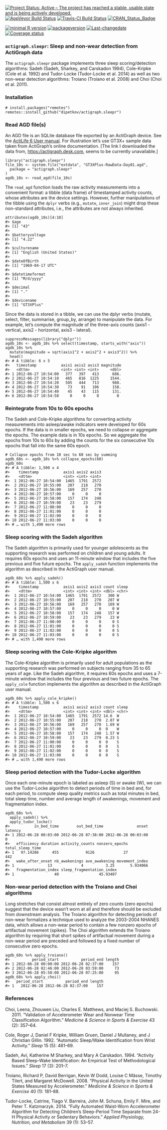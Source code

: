 [![Project Status: Active – The project has reached a stable, usable
state and is being actively
developed.](https://www.repostatus.org/badges/latest/active.svg)](https://www.repostatus.org/#active)
[![AppVeyor Build
Status](https://ci.appveyor.com/api/projects/status/github/dipetkov/actigraph.sleepr?branch=master&svg=true)](https://ci.appveyor.com/project/dipetkov/actigraph.sleepr)
[![Travis-CI Build
Status](https://travis-ci.org/dipetkov/actigraph.sleepr.svg?branch=master)](https://travis-ci.org/dipetkov/actigraph.sleepr)
[![CRAN\_Status\_Badge](https://www.r-pkg.org/badges/version/actigraph.sleeper)](https://cran.r-project.org/package=actigraph.sleeper)

[![minimal R
version](https://img.shields.io/badge/R%3E%3D--6666ff.svg)](https://cran.r-project.org/)
[![packageversion](https://img.shields.io/badge/Package%20version-0.2.0-orange.svg?style=flat-square)](commits/master)
[![Last-changedate](https://img.shields.io/badge/last%20change-2020--08--07-yellowgreen.svg)](/commits/master)
[![Coverage
status](https://codecov.io/gh/dipetkov/actigraph.sleepr/branch/master/graph/badge.svg)](https://codecov.io/github/dipetkov/actigraph.sleepr?branch=master)

<!-- README.md is generated from README.Rmd. Please edit that file -->

### `actigraph.sleepr`: Sleep and non-wear detection from ActiGraph data

The `actigraph.sleepr` package implements three sleep scoring/detection
algorithms: Sadeh (Sadeh, Sharkey, and Carskadon 1994), Cole-Kripke
(Cole et al. 1992) and Tudor-Locke (Tudor-Locke et al. 2014) as well as
two non-wear detection algorithms: Troiano (Troiano et al. 2008) and
Choi (Choi et al. 2011).

### Installation

    # install.packages("remotes")
    remotes::install_github("dipetkov/actigraph.sleepr")

### Read AGD file(s)

An AGD file is an SQLite database file exported by an ActiGraph device.
See the [ActiLife 6 User
manual](https://www.actigraphcorp.com/support/manuals/actilife-6-manual/).
For illustration let’s use GT3X+ sample data taken from ActiGraph’s
online documentation. \[The link I downloaded the data from,
<a href="https://actigraph.desk.com" class="uri">https://actigraph.desk.com</a>,
seems to be currently unavailable.\]

    library("actigraph.sleepr")
    file_10s <- system.file("extdata", "GT3XPlus-RawData-Day01.agd",
      package = "actigraph.sleepr"
    )
    agdb_10s <- read_agd(file_10s)

The `read_agd` function loads the raw activity measurements into a
convenient format: a tibble (data frame) of timestamped activity counts,
whose attributes are the device settings. However, further manipulations
of the tibble using the `dplyr` verbs (e.g., `mutate`, `inner_join`)
might drop these non-standard attributes, i.e., the attributes are not
always inherited.

    attributes(agdb_10s)[4:10]
    #> $age
    #> [1] "43"
    #> 
    #> $batteryvoltage
    #> [1] "4.22"
    #> 
    #> $culturename
    #> [1] "English (United States)"
    #> 
    #> $dateOfBirth
    #> [1] "1969-04-17 UTC"
    #> 
    #> $datetimeformat
    #> [1] "M/d/yyyy"
    #> 
    #> $decimal
    #> [1] "."
    #> 
    #> $devicename
    #> [1] "GT3XPlus"

Since the data is stored in a tibble, we can use the dplyr verbs
(mutate, select, filter, summarise, group\_by, arrange) to manipulate
the data. For example, let’s compute the magnitude of the three-axis
counts (axis1 - vertical, axis2 - horizontal, axis3 - lateral).

    suppressMessages(library("dplyr"))
    agdb_10s <- agdb_10s %>% select(timestamp, starts_with("axis"))
    agdb_10s %>%
      mutate(magnitude = sqrt(axis1^2 + axis2^2 + axis3^2)) %>%
      head()
    #> # A tibble: 6 x 5
    #>   timestamp           axis1 axis2 axis3 magnitude
    #>   <dttm>              <int> <int> <int>     <dbl>
    #> 1 2012-06-27 10:54:00   377   397   413      686.
    #> 2 2012-06-27 10:54:10   465   816  1225     1544.
    #> 3 2012-06-27 10:54:20   505   444   713      980.
    #> 4 2012-06-27 10:54:30    73    91   106      158.
    #> 5 2012-06-27 10:54:40    45    43   115      131.
    #> 6 2012-06-27 10:54:50     0     0     0        0

### Reintegrate from 10s to 60s epochs

The Sadeh and Cole-Kripke algorithms for converting activity
measurements into asleep/awake indicators were developed for 60s epochs.
If the data is in smaller epochs, we need to collapse or aggregate the
epochs. The example data is in 10s epochs. So we aggregate the epochs
from 10s to 60s by adding the counts for the six consecutive 10s epochs
that fall into the same 60s epoch.

    # Collapse epochs from 10 sec to 60 sec by summing
    agdb_60s <- agdb_10s %>% collapse_epochs(60)
    agdb_60s
    #> # A tibble: 1,500 x 4
    #>    timestamp           axis1 axis2 axis3
    #>    <dttm>              <int> <int> <int>
    #>  1 2012-06-27 10:54:00  1465  1791  2572
    #>  2 2012-06-27 10:55:00   207   218   270
    #>  3 2012-06-27 10:56:00   169   257   270
    #>  4 2012-06-27 10:57:00     0     0     0
    #>  5 2012-06-27 10:58:00   157   174   248
    #>  6 2012-06-27 10:59:00    23    23   279
    #>  7 2012-06-27 11:00:00     0     0     0
    #>  8 2012-06-27 11:01:00     0     0     0
    #>  9 2012-06-27 11:02:00     0     0     0
    #> 10 2012-06-27 11:03:00     0     0     0
    #> # … with 1,490 more rows

### Sleep scoring with the Sadeh algorithm

The Sadeh algorithm is primarily used for younger adolescents as the
supporting research was performed on children and young adults. It
requires 60s epochs and uses an 11-minute window that includes the five
previous and five future epochs. The `apply_sadeh` function implements
the algorithm as described in the ActiGraph user manual.

    agdb_60s %>% apply_sadeh()
    #> # A tibble: 1,500 x 6
    #>    timestamp           axis1 axis2 axis3 count sleep
    #>    <dttm>              <int> <int> <int> <dbl> <chr>
    #>  1 2012-06-27 10:54:00  1465  1791  2572   300 W    
    #>  2 2012-06-27 10:55:00   207   218   270   207 W    
    #>  3 2012-06-27 10:56:00   169   257   270   169 W    
    #>  4 2012-06-27 10:57:00     0     0     0     0 W    
    #>  5 2012-06-27 10:58:00   157   174   248   157 W    
    #>  6 2012-06-27 10:59:00    23    23   279    23 W    
    #>  7 2012-06-27 11:00:00     0     0     0     0 S    
    #>  8 2012-06-27 11:01:00     0     0     0     0 S    
    #>  9 2012-06-27 11:02:00     0     0     0     0 S    
    #> 10 2012-06-27 11:03:00     0     0     0     0 S    
    #> # … with 1,490 more rows

### Sleep scoring with the Cole-Kripke algorithm

The Cole-Kripke algorithm is primarily used for adult populations as the
supporting research was performed on subjects ranging from 35 to 65
years of age. Like the Sadeh algorithm, it requires 60s epochs and uses
a 7-minute window that includes the four previous and two future epochs.
The `apply_cole` function implements the algorithm as described in the
ActiGraph user manual.

    agdb_60s %>% apply_cole_kripke()
    #> # A tibble: 1,500 x 6
    #>    timestamp           axis1 axis2 axis3 count sleep
    #>    <dttm>              <int> <int> <int> <dbl> <chr>
    #>  1 2012-06-27 10:54:00  1465  1791  2572 14.6  W    
    #>  2 2012-06-27 10:55:00   207   218   270  2.07 W    
    #>  3 2012-06-27 10:56:00   169   257   270  1.69 W    
    #>  4 2012-06-27 10:57:00     0     0     0  0    W    
    #>  5 2012-06-27 10:58:00   157   174   248  1.57 W    
    #>  6 2012-06-27 10:59:00    23    23   279  0.23 S    
    #>  7 2012-06-27 11:00:00     0     0     0  0    S    
    #>  8 2012-06-27 11:01:00     0     0     0  0    S    
    #>  9 2012-06-27 11:02:00     0     0     0  0    S    
    #> 10 2012-06-27 11:03:00     0     0     0  0    S    
    #> # … with 1,490 more rows

### Sleep period detection with the Tudor-Locke algorithm

Once each one-minute epoch is labeled as asleep (S) or awake (W), we can
use the Tudor-Locke algorithm to detect periods of time in bed and, for
each period, to compute sleep quality metrics such as total minutes in
bed, total sleep time, number and average length of awakenings, movement
and fragmentation index.

    agdb_60s %>%
      apply_sadeh() %>%
      apply_tudor_locke()
    #>           in_bed_time        out_bed_time               onset latency
    #> 1 2012-06-28 00:03:00 2012-06-28 07:38:00 2012-06-28 00:03:00       0
    #>   efficiency duration activity_counts nonzero_epochs total_sleep_time
    #> 1   97.14286      455            9126             27              442
    #>   wake_after_onset nb_awakenings ave_awakening movement_index
    #> 1               13             4          3.25       5.934066
    #>   fragmentation_index sleep_fragmentation_index
    #> 1                  40                  45.93407

### Non-wear period detection with the Troiano and Choi algorithms

Long stretches that consist almost entirely of zero counts (zero epochs)
suggest that the device wasn’t worn at all and therefore should be
excluded from downstream analysis. The Troiano algorithm for detecting
periods of non-wear formalizes a technique used to analyze the 2003-2004
NHANES data, which allows a non-wear period to contain a few nonzero
epochs of artifactual movement (spikes). The Choi algorithm extends the
Troiano algorithm by requiring that short spikes of artifactual movement
during a non-wear period are preceded and followed by a fixed number of
consecutive zero epochs.

    agdb_60s %>% apply_troiano()
    #>          period_start          period_end length
    #> 1 2012-06-28 00:00:00 2012-06-28 02:37:00    157
    #> 2 2012-06-28 02:46:00 2012-06-28 03:59:00     73
    #> 3 2012-06-28 05:50:00 2012-06-28 07:25:00     95
    agdb_60s %>% apply_choi()
    #>   period_start          period_end length
    #> 1   2012-06-28 2012-06-28 02:37:00    157

### References

<div id="refs" class="references hanging-indent">

<div id="ref-Choi:2011aa">

Choi, Leena, Zhouwen Liu, Charles E. Matthews, and Maciej S. Buchowski.
2011. “Validation of Accelerometer Wear and Nonwear Time Classification
Algorithm.” *Medicine & Science in Sports & Exercise* 43 (2): 357–64.

</div>

<div id="ref-Cole:1992aa">

Cole, Roger J, Daniel F Kripke, William Gruen, Daniel J Mullaney, and J
Christian Gillin. 1992. “Automatic Sleep/Wake Identification from Wrist
Activity.” *Sleep* 15 (5): 461–69.

</div>

<div id="ref-Sadeh:1994aa">

Sadeh, Avi, Katherine M Sharkey, and Mary A Carskadon. 1994. “Activity
Based Sleep-Wake Identification: An Empirical Test of Methodological
Issues.” *Sleep* 17 (3): 201–7.

</div>

<div id="ref-Troiano:2008aa">

Troiano, Richard P, David Berrigan, Kevin W Dodd, Louise C Mâsse,
Timothy Tilert, and Margaret McDowell. 2008. “Physical Activity in the
United States Measured by Accelerometer.” *Medicine & Science in Sports
& Exercise* 40 (1): 181–88.

</div>

<div id="ref-Tudor-Locke:2014aa">

Tudor-Locke, Catrine, Tiago V. Barreira, John M. Schuna, Emily F. Mire,
and Peter T. Katzmarzyk. 2014. “Fully Automated Waist-Worn Accelerometer
Algorithm for Detecting Children’s Sleep-Period Time Separate from 24-H
Physical Activity or Sedentary Behaviors.” *Applied Physiology,
Nutrition, and Metabolism* 39 (1): 53–57.

</div>

</div>
